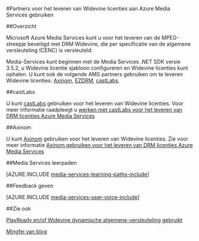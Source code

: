 <properties 
    pageTitle="Partners voor het leveren van Widevine licenties aan Azure Media Services met | Microsoft Azure" 
    description="In dit artikel wordt beschreven hoe u Azure Media Services (AMS) kunt gebruiken voor het leveren van een stroom die dynamisch door AMS met zowel PlayReady als Widevine DRMs is versleuteld. De licentie PlayReady afkomstig van Media Services PlayReady licentieserver en Widevine licentie wordt geleverd door de licentieserver castLabs." 
    services="media-services" 
    documentationCenter="" 
    authors="Juliako" 
    manager="erikre" 
    editor=""/>

<tags 
    ms.service="media-services" 
    ms.workload="media" 
    ms.tgt_pltfrm="na" 
    ms.devlang="na" 
    ms.topic="article" 
    ms.date="09/26/2016"  
    ms.author="juliako"/>

#<a name="using-partners-to-deliver-widevine-licenses-to-azure-media-services"></a>Partners voor het leveren van Widevine licenties aan Azure Media Services gebruiken

##<a name="overview"></a>Overzicht

Microsoft Azure Media Services kunt u voor het leveren van de MPEG-streepje beveiligd met DRM Widevine, die per specificatie van de algemene versleuteling (CENC) is versleuteld.

Media-Services kunt beginnen met de Media Services .NET SDK versie 3.5.2, u Widevine licentie sjabloon configureren en Widevine licenties kunt ophalen. U kunt ook de volgende AMS partners gebruiken om te leveren Widevine licenties: [Axinom](http://www.axinom.com/press/ibc-axinom-drm-6/), [EZDRM](http://ezdrm.com/), [castLabs](http://castlabs.com/company/partners/azure/).

##<a name="castlabs"></a>castLabs

U kunt [castLabs](http://castlabs.com/company/partners/azure/) gebruiken voor het leveren van Widevine licenties. Voor meer informatie raadpleegt u [werken met castLabs voor het leveren van DRM licenties Azure Media Services](media-services-castlabs-integration.md)

##<a name="axinom"></a>Axinom

U kunt [Axinom](http://www.axinom.com/press/ibc-axinom-drm-6/) gebruiken voor het leveren van Widevine licenties. Zie voor meer informatie [Axinom gebruiken voor het leveren van DRM licenties Azure Media Services](media-services-axinom-integration.md)


##<a name="media-services-learning-paths"></a>Media Services leerpaden

[AZURE.INCLUDE [media-services-learning-paths-include](../../includes/media-services-learning-paths-include.md)]

##<a name="provide-feedback"></a>Feedback geven

[AZURE.INCLUDE [media-services-user-voice-include](../../includes/media-services-user-voice-include.md)]

##<a name="see-also"></a>Zie ook

[PlayReady en/of Widevine dynamische algemene-versleuteling gebruikt](media-services-protect-with-drm.md)

[Mingfei van blog](https://azure.microsoft.com/blog/azure-media-services-adds-google-widevine-packaging-for-delivering-multi-drm-stream/)

